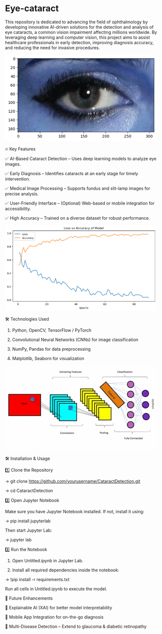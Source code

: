 # Eye-cataract
This repository is dedicated to advancing the field of ophthalmology by developing innovative AI-driven solutions for the detection and analysis of eye cataracts, a common vision impairment affecting millions worldwide. By leveraging deep learning and computer vision, this project aims to assist healthcare professionals in early detection, improving diagnosis accuracy, and reducing the need for invasive procedures.

<img src="image1.png" alt="ADAS-PeVision Demo" width="500">


🔥 Key Features

✅ AI-Based Cataract Detection – Uses deep learning models to analyze eye images.

✅ Early Diagnosis – Identifies cataracts at an early stage for timely intervention.

✅ Medical Image Processing – Supports fundus and slit-lamp images for precise analysis.

✅ User-Friendly Interface – (Optional) Web-based or mobile integration for accessibility.

✅ High Accuracy – Trained on a diverse dataset for robust performance.

<img src="epoch90.png" alt="ADAS-PeVision Demo" width="500">

🛠 Technologies Used

1. Python, OpenCV, TensorFlow / PyTorch

2. Convolutional Neural Networks (CNNs) for image classification

3. NumPy, Pandas for data preprocessing

4. Matplotlib, Seaborn for visualization

<img src="Presentation1.svg" alt="ADAS-PeVision Demo" width="500">

🛠 Installation & Usage

1️⃣ Clone the Repository

-> git clone https://github.com/yourusername/CataractDetection.git

-> cd CataractDetection

2️⃣ Open Jupyter Notebook

Make sure you have Jupyter Notebook installed. If not, install it using:

-> pip install jupyterlab

Then start Jupyter Lab:

-> jupyter lab

3️⃣ Run the Notebook

1. Open Untitled.ipynb in Jupyter Lab.
   
3. Install all required dependencies inside the notebook:

-> !pip install -r requirements.txt

Run all cells in Untitled.ipynb to execute the model.

📌 Future Enhancements

🚀 Explainable AI (XAI) for better model interpretability

🚀 Mobile App Integration for on-the-go diagnosis

🚀 Multi-Disease Detection – Extend to glaucoma & diabetic retinopathy
